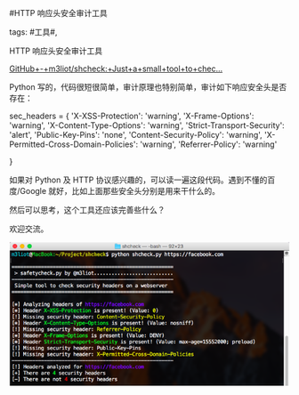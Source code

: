 #HTTP 响应头安全审计工具

tags: #工具#, 

HTTP 响应头安全审计工具

[GitHub+-+m3liot/shcheck:+Just+a+small+tool+to+chec...](https://github.com/m3liot/shcheck)

Python 写的，代码很短很简单，审计原理也特别简单，审计如下响应安全头是否存在：

sec_headers = {
    'X-XSS-Protection': 'warning',
    'X-Frame-Options': 'warning',
    'X-Content-Type-Options': 'warning',
    'Strict-Transport-Security': 'alert',
    'Public-Key-Pins': 'none',
    'Content-Security-Policy': 'warning',
    'X-Permitted-Cross-Domain-Policies': 'warning',
    'Referrer-Policy': 'warning'

}

如果对 Python 及 HTTP 协议感兴趣的，可以读一遍这段代码。遇到不懂的百度/Google 就好，比如上面那些安全头分别是用来干什么的。

然后可以思考，这个工具还应该完善些什么？

欢迎交流。

![image_51285818411114](/assets/51285818411114.jpeg)

[comment]: <> (topic_id:88514888882582)

[comment]: <> (create_time:2017-06-02T09:20:25.194+0800)

[comment]: <> (topic_type:talk)

[comment]: <> (owner:781244882_余弦)

